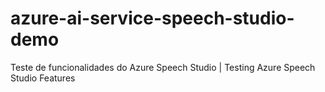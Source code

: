 # azure-ai-service-speech-studio-demo
Teste de funcionalidades do Azure Speech Studio | Testing Azure Speech Studio Features
